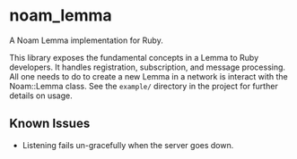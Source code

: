 noam\_lemma
===============

A Noam Lemma implementation for Ruby.

This library exposes the fundamental concepts in a Lemma to Ruby developers. It
handles registration, subscription, and message processing. All one needs to do
to create a new Lemma in a network is interact with the Noam::Lemma class. See
the `example/` directory in the project for further details on usage.

Known Issues
------------

* Listening fails un-gracefully when the server goes down.
